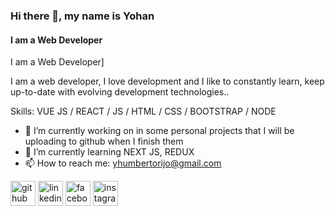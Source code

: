 ### Hi there 👋, my name is Yohan
#### I am a Web Developer
I am a Web Developer]

I am a web developer, I love development and I like to constantly learn, keep up-to-date with evolving development technologies..

Skills: VUE JS / REACT / JS / HTML / CSS / BOOTSTRAP / NODE

- 🔭 I’m currently working on in some personal projects that I will be uploading to github when I finish them 
- 🌱 I’m currently learning NEXT JS, REDUX 
- 📫 How to reach me: yhumbertorijo@gmail.com 


[<img src='https://cdn.jsdelivr.net/npm/simple-icons@3.0.1/icons/github.svg' alt='github' height='40'>](https://github.com/https://github.com/YohanHumberto)  [<img src='https://cdn.jsdelivr.net/npm/simple-icons@3.0.1/icons/linkedin.svg' alt='linkedin' height='40'>](https://www.linkedin.com/in/https://www.linkedin.com/in/yohan-humberto-rijo-astacio-882b84214//)  [<img src='https://cdn.jsdelivr.net/npm/simple-icons@3.0.1/icons/facebook.svg' alt='facebook' height='40'>](https://www.facebook.com/https://web.facebook.com/yohanhunberto.rijoastacio/)  [<img src='https://cdn.jsdelivr.net/npm/simple-icons@3.0.1/icons/instagram.svg' alt='instagram' height='40'>](https://www.instagram.com/https://z-p15.www.instagram.com/yohan_humberto_rijo/?hl=es-la/)  

